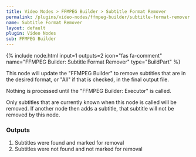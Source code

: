 ```yaml
---
title: Video Nodes > FFMPEG Builder > Subtitle Format Remover
permalink: /plugins/video-nodes/ffmpeg-builder/subtitle-format-remover
name: Subtitle Format Remover
layout: default
plugin: Video Nodes
sub: FFMPEG Builder
---
```


{% include node.html input=1 outputs=2 icon="fas fa-comment" name="FFMPEG Builder: Subtitle Format Remover" type="BuildPart" %}

This node will update the "FFMPEG Builder" to remove subtitles that are in the desired format,  or "All" if that is checked, in the final output file.

Nothing is processed until the "FFMPEG Builder: Executor" is called.

Only subtitles that are currently known when this node is called will be removed.  If another node then adds a subtitle, that subtitle will not be removed by this node.

### Outputs
1. Subtitles were found and marked for removal
2. Subtitles were not found and not marked for removal